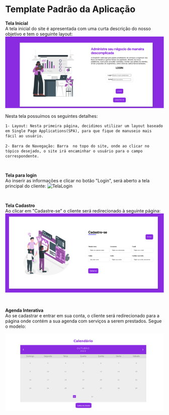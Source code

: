 # Template Padrão da Aplicação



**Tela Inicial**<br>
A tela inicial do site é apresentada com uma curta descrição do nosso objetivo e tem o seguinte layout:
![TelaInicial](https://github.com/ICEI-PUC-Minas-PMV-ADS/pmv-ads-2022-2-e2-proj-int-t6-gestao-adm-para-prestadores-de-servicos/blob/f6b7bf6caa9fcb7d2db5d44fe45b5e388930b97a/docs/img/Index.png)

Nesta tela possuímos os seguintes detalhes:

    1- Layout: Nesta primeira página, decidimos utilizar um layout baseado em Single Page Applications(SPA), para que fique de manuseio mais fácil ao usuário.

    2- Barra de Navegação: Barra  no topo do site, onde ao clicar no tópico desejado, o site irá encaminhar o usuário para o campo correspondente.

<br>

**Tela para login** <br>
Ao inserir as informações e  clicar no botão "Login", será aberto a tela principal do cliente:
![TelaLogin](https://github.com/ICEI-PUC-Minas-PMV-ADS/pmv-ads-2022-2-e2-proj-int-t6-gestao-adm-para-prestadores-de-servicos/blob/c99dcb7f42c8f39f4d37a45bdf603617b1dd2c4d/docs/img/Login%20Usu%C3%A1rio.png)

<br>

**Tela Cadastro** <br>
Ao clicar em "Cadastre-se" o cliente será redirecionado à seguinte página:
![TelaCadastro](https://github.com/ICEI-PUC-Minas-PMV-ADS/pmv-ads-2022-2-e2-proj-int-t6-gestao-adm-para-prestadores-de-servicos/blob/c99dcb7f42c8f39f4d37a45bdf603617b1dd2c4d/docs/img/Tela%20Cadastro.png)

<br>

**Agenda Interativa** <br>
Ao se cadastrar e entrar em sua conta, o cliente será redirecionado para a página onde contém a sua agenda com serviços a serem prestados. Segue o modelo:

![Agenda](https://github.com/ICEI-PUC-Minas-PMV-ADS/pmv-ads-2022-2-e2-proj-int-t6-gestao-adm-para-prestadores-de-servicos/blob/8de52f5d685413d0dff7f55b5e402bf70fd647d2/docs/img/Agenda.png)
<br>
